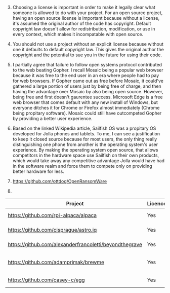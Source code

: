 
3. Choosing a license is important in order to make it legally clear what someone is allowed to do with your project. For an open source project, having an open source license is important because without a license, it's assumed the original author of the code has copyright. Default copyright law doesn't allow for redistribution, modification, or use in every context, which makes it incompatable with open source.

4. You should not use a project without an explicit license because without one it defaults to default copyright law. This gives the original author the copyright and the potential to sue you in the future for using their code.

5. I partially agree that failure to follow open systems protocol contributed to the web beating Gopher. I recall Mosaic being a popular web browser because it was free to the end user in an era where people had to pay for web browsers. If Gopher came out as free before Mosaic, it could've gathered a large portion of users just by being free of charge, and then having the advantage over Mosaic by also being open source. However, being free and first doesn't gaurentee success. Microsoft Edge is a free web browser that comes default with any new install of Windows, but everyone ditches it for Chrome or Firefox almost immediately (Chrome being propitary software). Mosaic could still have outcompeted Gopher by providing a better user experience.

6. Based on the linked Wikipedia article, Sailfish OS was a propitary OS developed for Jolla phones and tablets. To me, I can see a justification to keep it closed source because for most users, the only thing really distinguishing one phone from another is the operating system's user experience. By making the operating system open source, that allows competitors in the hardware space use Sailfish on their own products, which would take away any competitive advantage Jolla would have had in the software realm and force them to compete only on providing better hardware for less.

7. https://github.com/ottdog/OpenRansomWare

8.

|                        Project                       | Licence? | Licence |
|------------------------------------------------------|----------|--------------------|
|https://github.com/rpi-alpaca/alpaca                  |    Yes   |    MIT License     |
|https://github.com/cisprague/astro.iq                 |    Yes   |    MIT License     |
|https://github.com/alexanderfrancoletti/beyondthegrave|    Yes   |    MIT License     |
|https://github.com/adamprimak/brewme                  |    Yes   | Apache-2.0 License |
|https://github.com/casey-c/egg                        |    Yes   |    MIT License     |
